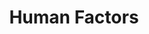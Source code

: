 ---
permalink: /modules/privacy/human/
title: Human Factors
readings:
    - title: "Privacy and human behavior in the age of information"
      author: "Alessandro Acquisti, Laura Brandimarte, and George Loewenstein"
      year: 2015
      url: "https://www.science.org/doi/10.1126/science.aaa1465"
      note: ""

    - title: "The privacy paradox: we claim we care about our data, so why don't our actions match?"
      author: "Ivano Bongiovanni, Karen Renaud, and Noura Aleisa"
      year: 2020
      url: "https://theconversation.com/the-privacy-paradox-we-claim-we-care-about-our-data-so-why-dont-our-actions-match-143354"
      note: ""

    - title: "How Facebook and Other Sites Manipulate Your Privacy Choices"
      author: "Arielle Pardes"
      year: 2020
      url: "https://www.wired.com/story/facebook-social-media-privacy-dark-patterns/"
      note: ""

    - title: "What do people in China think about 'social credit' monitoring?"
      author: "Genia Kostka"
      year: 2019
      url: "https://www.washingtonpost.com/politics/2019/03/21/what-do-people-china-think-about-social-credit-monitoring/"
      note: ""

    - title: "Covid-19: Perceptions of Contact Tracing Global Report"
      author: "Institute of Global Health Innovation (IGHI)"
      year: 2020
      url: "https://www.imperial.ac.uk/media/imperial-college/institute-of-global-health-innovation/Global_ICL-YouGov-Covid-19-Behaviour-Tracker_contact-tracing_20200821_vF%5B1%5D.pdf"
      note: "Skim"

    - title: "The Economics of Privacy"
      author: "Laura Brandimarte and Alessandro Acquisti"
      year: 2012
      url: "https://academic.oup.com/edited-volume/28259/chapter-abstract/213408789?redirectedFrom=fulltext"
      note: "Skim"
---